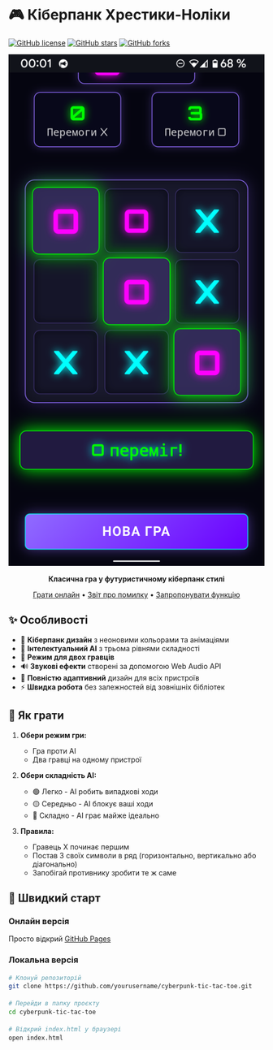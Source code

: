 # 🎮 Кіберпанк Хрестики-Ноліки

[![GitHub license](https://img.shields.io/badge/license-MIT-blue.svg)](https://github.com/dneese/cyberpunk-tic-tac-toe/blob/main/LICENSE)
[![GitHub stars](https://img.shields.io/github/stars/dneese/cyberpunk-tic-tac-toe.svg)](https://github.com/dneese/cyberpunk-tic-tac-toe/stargazers)
[![GitHub forks](https://img.shields.io/github/forks/yourusername/cyberpunk-tic-tac-toe.svg)](https://github.com/dneese/cyberpunk-tic-tac-toe/network)

<div align="center">

![Game Screenshot](assets/images/Screenshot.png)

**Класична гра у футуристичному кіберпанк стилі**

[Грати онлайн](https://dneese.github.io/cyberpunk-tic-tac-toe) • [Звіт про помилку](https://github.com/yourusername/cyberpunk-tic-tac-toe/issues) • [Запропонувати функцію](https://github.com/yourusername/cyberpunk-tic-tac-toe/issues)

</div>

## ✨ Особливості

- 🎨 **Кіберпанк дизайн** з неоновими кольорами та анімаціями
- 🧠 **Інтелектуальний AI** з трьома рівнями складності
- 👥 **Режим для двох гравців**
- 🔊 **Звукові ефекти** створені за допомогою Web Audio API
- 📱 **Повністю адаптивний** дизайн для всіх пристроїв
- ⚡ **Швидка робота** без залежностей від зовнішніх бібліотек

## 🎯 Як грати

1. **Обери режим гри:**
   - Гра проти AI
   - Два гравці на одному пристрої

2. **Обери складність AI:**
   - 🟢 Легко - AI робить випадкові ходи
   - 🟡 Середньо - AI блокує ваші ходи
   - 🔴 Складно - AI грає майже ідеально

3. **Правила:**
   - Гравець X починає першим
   - Постав 3 своїх символи в ряд (горизонтально, вертикально або діагонально)
   - Запобігай противнику зробити те ж саме

## 🚀 Швидкий старт

### Онлайн версія
Просто відкрий [GitHub Pages](https://dneese.github.io/cyberpunk-tic-tac-toe)

### Локальна версія
```bash
# Клонуй репозиторій
git clone https://github.com/yourusername/cyberpunk-tic-tac-toe.git

# Перейди в папку проєкту
cd cyberpunk-tic-tac-toe

# Відкрий index.html у браузері
open index.html
